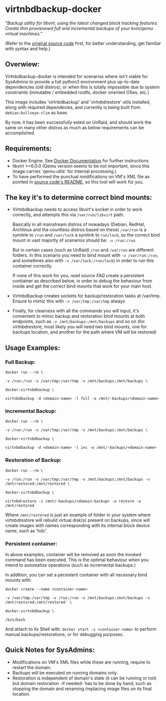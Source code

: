 # virtnbdbackup-docker

*"Backup utility for libvirt, using the latest changed block tracking features. Create thin provisioned full and incremental backups of your kvm/qemu virtual machines."*

(Refer to the [original source code](https://github.com/abbbi/virtnbdbackup) first, for better understanding, get familiar with syntax and help.)

## Overwiew:
Virtnbdbackup-docker is intended for scenarios where isn't viable for SysAdmins to provide a full python3 environment plus up-to-date dependencies (old distros); or when this is totally impossible due to system constraints (inmutable / embedded rootfs, docker oriented OSes, etc.)

This image includes 'virtnbdbackup' and 'virtnbdrestore' utils installed, along with required dependecies, and currently is being built from `debian:bullseye-slim` as base.

By now, it has been successfully ested on UnRaid, and should work the same on many other distros as much as below requirements can be accomplished.

## Requirements:
- Docker Engine. See [Docker Documentation](https://docs.docker.com/get-docker/) for further instructions
- libvirt >=6.0.0 (Qemu version seems to be not important, since this image carries 'qemu-utils' for internal processing.)
- To have performed the punctual modifications on VM's XML file as pointed in [source code's README](https://github.com/abbbi/virtnbdbackup), so this tool will work for you.

## The key it's to determine correct bind mounts:

- Virtnbdbackup needs to access libvirt's socket in order to work correctly, and attempts this via `/var/run/libvirt` path.

  Basically in all mainstream distros of nowadays (Debian, RedHat, Archlinux and the countless distros based on these) `/var/run` is a symlink to `/run` and `/var/lock` a symlink to `run/lock`, so the correct bind mount in vast majority of scenarios should be: `-v /run:/run`.

  But in certain cases (such as UnRaid) `/run` and `/var/run` are different folders. In this scenario you need to bind mount with `-v /var/run:/run`, and sometimes also with `-v /var/lock:/run/lock`) in order to run this container correctly.

  If none of this work for you, *read source FAQ* create a persistent contiainer as described below, in order to debug the behaviour from inside and get the correct bind mounts that work for your main host.

- Virtnbdbackup creates sockets for backup/restoration tasks at /var/tmp. Ensure to mimic this with `-v /var/tmp:/var/tmp` always

- Finally, for clearness with all the commands you will input, it's convenient to mimic backup and restoration bind mounts at both endpoints, such as `-v /mnt/backups:/mnt/backups` and so on (for virtnbdrestore, most likely you will need two bind mounts, one for backups location, and another for the path where VM will be restored)

## Usage Examples:

### Full Backup:


`docker run --rm \`

`-v /run:/run -v /var/tmp:/var/tmp -v /mnt/backups:/mnt/backups \`

`docker-virtnbdbackup \`

`virtnbdbackup -d <domain-name> -l full -o /mnt/-backups/<domain-name>`


### Incremental Backup:


`docker run --rm \`

`-v /run:/run -v /var/tmp:/var/tmp -v /mnt/backups:/mnt/backups \`

`docker-virtnbdbackup \`

`virtnbdbackup -d <domain-name> -l inc -o /mnt/-backups/<domain-name>`


### Restoration of Backup:


`docker run --rm \`

`-v /run:/run -v /var/tmp:/var/tmp -v /mnt/backups:/mnt/backups -v /mnt/restored:/mnt/restored \`

`docker-virtnbdbackup \`

`virtnbdrestore -i /mnt/-backups/<domain-backup> -a restore -o /mnt/restored`


Where `/mnt/restored` is just an example of folder in your system where virtnbdrestore will rebuild virtual disk(s) present on backups, since will create images with names corresponding with its internal block device name, such as 'hdc'.

### Persistent container:
In above examples, container will be removed as soon the invoked command has been executed. This is the optimal behaviour when you intend to automatize operations (such as incremental backups.)

In addition, you can set a persistent container with all necessary bind mounts with:

`docker create --name <container-name>`

`-v /var/tmp:/var/tmp -v /run:/run -v /mnt/backups:/mnt/backups -v /mnt/restored:/mnt/restored' \`

`docker-virtnbdbackup \`

`/bin/bash`

And attach to its Shell with: `docker start -i <container-name>` to perform manual backups/restorations, or for debugging purposes.

## Quick Notes for SysAdmins:

- Modifications on VM's XML files while these are running, require to restart the domain.
- Backups will be executed on running domains only.
- Restoration is independent of domain's state (it can be running or not) but domain restoration -if needed- has to be done by hand, such as stopping the domain and renaming /replacing image files on its final location.
